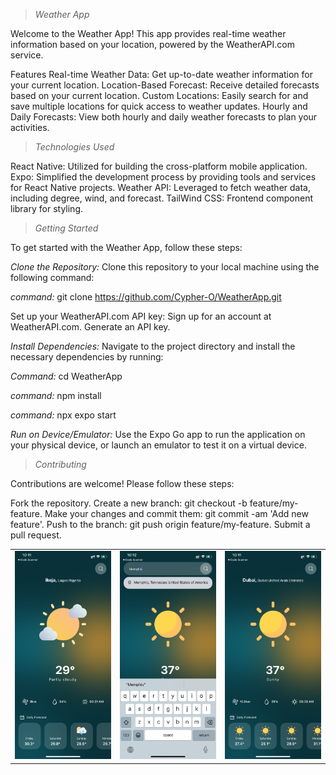 > *Weather App*

Welcome to the Weather App! This app provides real-time weather information based on your location, powered by the WeatherAPI.com service.

Features
Real-time Weather Data: Get up-to-date weather information for your current location.
Location-Based Forecast: Receive detailed forecasts based on your current location.
Custom Locations: Easily search for and save multiple locations for quick access to weather updates.
Hourly and Daily Forecasts: View both hourly and daily weather forecasts to plan your activities.

> *Technologies Used*

React Native: Utilized for building the cross-platform mobile application.
Expo: Simplified the development process by providing tools and services for React Native projects.
Weather API: Leveraged to fetch weather data, including degree, wind, and forecast.
TailWind CSS: Frontend component library for styling.

> *Getting Started*

To get started with the Weather App, follow these steps:

*Clone the Repository:* Clone this repository to your local machine using the following command:

*command:* git clone https://github.com/Cypher-O/WeatherApp.git

Set up your WeatherAPI.com API key:
Sign up for an account at WeatherAPI.com.
Generate an API key.

*Install Dependencies:* Navigate to the project directory and install the necessary dependencies by running:

*Command:* cd WeatherApp

*command:* npm install

*command:* npx expo start

*Run on Device/Emulator:* Use the Expo Go app to run the application on your physical device, or launch an emulator to test it on a virtual device.


> *Contributing*
> 
Contributions are welcome! Please follow these steps:

Fork the repository.
Create a new branch: git checkout -b feature/my-feature.
Make your changes and commit them: git commit -am 'Add new feature'.
Push to the branch: git push origin feature/my-feature.
Submit a pull request.

<table>
  <tr>
    <td><img src="assets/screenshots/screenshot1.jpeg" alt="Screenshot 1" width="400"/></td>
    <td><img src="assets/screenshots/screenshot2.jpeg" alt="Screenshot 2" width="400"/></td>
    <td><img src="assets/screenshots/screenshot3.jpeg" alt="Screenshot 2" width="400"/></td>
  </tr>
</table>
